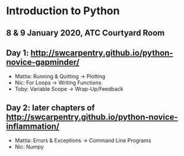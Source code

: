 # Introduction to Python
## 8 & 9 January 2020, ATC Courtyard Room

## Day 1: http://swcarpentry.github.io/python-novice-gapminder/

- Mattia: Running & Quitting -> Plotting
- Nic: For Loops -> Writing Functions
- Toby: Variable Scope -> Wrap-Up/Feedback

## Day 2: later chapters of http://swcarpentry.github.io/python-novice-inflammation/
- Mattia: Errors & Exceptions -> Command Line Programs
- Nic: Numpy
